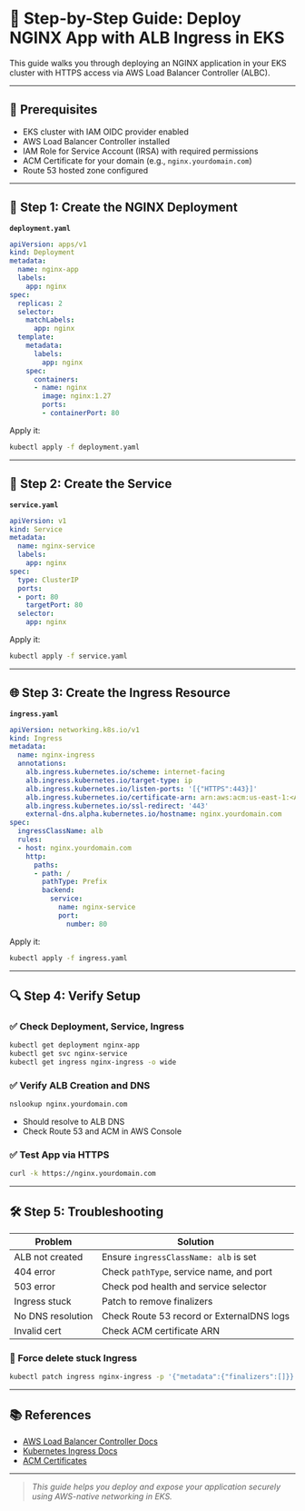 # 🚀 Step-by-Step Guide: Deploy NGINX App with ALB Ingress in EKS

This guide walks you through deploying an NGINX application in your EKS cluster with HTTPS access via AWS Load Balancer Controller (ALBC).

---

## 🔧 Prerequisites

- EKS cluster with IAM OIDC provider enabled
- AWS Load Balancer Controller installed
- IAM Role for Service Account (IRSA) with required permissions
- ACM Certificate for your domain (e.g., `nginx.yourdomain.com`)
- Route 53 hosted zone configured

---

## 🧱 Step 1: Create the NGINX Deployment

**`deployment.yaml`**

```yaml
apiVersion: apps/v1
kind: Deployment
metadata:
  name: nginx-app
  labels:
    app: nginx
spec:
  replicas: 2
  selector:
    matchLabels:
      app: nginx
  template:
    metadata:
      labels:
        app: nginx
    spec:
      containers:
      - name: nginx
        image: nginx:1.27
        ports:
        - containerPort: 80
```

Apply it:

```bash
kubectl apply -f deployment.yaml
```

---

## 🔌 Step 2: Create the Service

**`service.yaml`**

```yaml
apiVersion: v1
kind: Service
metadata:
  name: nginx-service
  labels:
    app: nginx
spec:
  type: ClusterIP
  ports:
  - port: 80
    targetPort: 80
  selector:
    app: nginx
```

Apply it:

```bash
kubectl apply -f service.yaml
```

---

## 🌐 Step 3: Create the Ingress Resource

**`ingress.yaml`**

```yaml
apiVersion: networking.k8s.io/v1
kind: Ingress
metadata:
  name: nginx-ingress
  annotations:
    alb.ingress.kubernetes.io/scheme: internet-facing
    alb.ingress.kubernetes.io/target-type: ip
    alb.ingress.kubernetes.io/listen-ports: '[{"HTTPS":443}]'
    alb.ingress.kubernetes.io/certificate-arn: arn:aws:acm:us-east-1:<ACCOUNT_ID>:certificate/<CERT_ID>
    alb.ingress.kubernetes.io/ssl-redirect: '443'
    external-dns.alpha.kubernetes.io/hostname: nginx.yourdomain.com
spec:
  ingressClassName: alb
  rules:
  - host: nginx.yourdomain.com
    http:
      paths:
      - path: /
        pathType: Prefix
        backend:
          service:
            name: nginx-service
            port:
              number: 80
```

Apply it:

```bash
kubectl apply -f ingress.yaml
```

---

## 🔍 Step 4: Verify Setup

### ✅ Check Deployment, Service, Ingress

```bash
kubectl get deployment nginx-app
kubectl get svc nginx-service
kubectl get ingress nginx-ingress -o wide
```

### ✅ Verify ALB Creation and DNS

```bash
nslookup nginx.yourdomain.com
```

- Should resolve to ALB DNS
- Check Route 53 and ACM in AWS Console

### ✅ Test App via HTTPS

```bash
curl -k https://nginx.yourdomain.com
```

---

## 🛠️ Step 5: Troubleshooting

| Problem              | Solution                                           |
|----------------------|----------------------------------------------------|
| ALB not created      | Ensure `ingressClassName: alb` is set              |
| 404 error            | Check `pathType`, service name, and port           |
| 503 error            | Check pod health and service selector              |
| Ingress stuck        | Patch to remove finalizers                         |
| No DNS resolution    | Check Route 53 record or ExternalDNS logs          |
| Invalid cert         | Check ACM certificate ARN                          |

### 🧼 Force delete stuck Ingress

```bash
kubectl patch ingress nginx-ingress -p '{"metadata":{"finalizers":[]}}' --type=merge
```

---

## 📚 References

- [AWS Load Balancer Controller Docs](https://kubernetes-sigs.github.io/aws-load-balancer-controller)
- [Kubernetes Ingress Docs](https://kubernetes.io/docs/concepts/services-networking/ingress/)
- [ACM Certificates](https://docs.aws.amazon.com/acm/latest/userguide/acm-overview.html)

---
> _This guide helps you deploy and expose your application securely using AWS-native networking in EKS._
